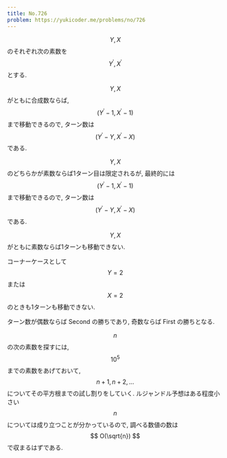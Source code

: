 ```yaml
---
title: No.726
problem: https://yukicoder.me/problems/no/726
---
```

$$ Y, X $$ のそれぞれ次の素数を $$ Y^{\prime}, X^{\prime} $$ とする.

$$ Y, X $$ がともに合成数ならば, $$ (Y^{\prime}-1, X^{\prime}-1) $$ まで移動できるので, ターン数は $$ (Y^{\prime}-Y, X^{\prime}-X) $$ である.

$$ Y, X $$ のどちらかが素数ならば1ターン目は限定されるが, 最終的には $$ (Y^{\prime}-1, X^{\prime}-1) $$ まで移動できるので, ターン数は $$ (Y^{\prime}-Y, X^{\prime}-X) $$ である.

$$ Y, X $$ がともに素数ならば1ターンも移動できない.

コーナーケースとして $$ Y = 2 $$ または $$ X = 2 $$ のときも1ターンも移動できない.

ターン数が偶数ならば Second の勝ちであり, 奇数ならば First の勝ちとなる.

$$ n $$ の次の素数を探すには, $$ 10^5 $$ までの素数をあげておいて, $$ n+1, n+2, \dots $$ についてその平方根までの試し割りをしていく. ルジャンドル予想はある程度小さい $$ n $$ については成り立つことが分かっているので, 調べる数値の数は $$ O(\sqrt{n}) $$ で収まるはずである.
